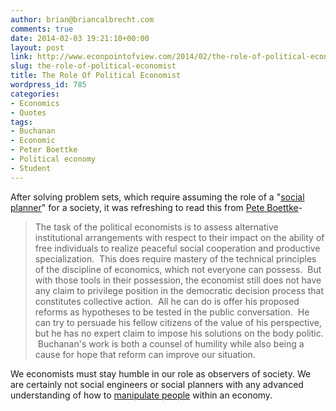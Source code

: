 ```yaml
---
author: brian@briancalbrecht.com
comments: true
date: 2014-02-03 19:21:10+00:00
layout: post
link: http://www.econpointofview.com/2014/02/the-role-of-political-economist/
slug: the-role-of-political-economist
title: The Role Of Political Economist
wordpress_id: 785
categories:
- Economics
- Quotes
tags:
- Buchanan
- Economic
- Peter Boettke
- Political economy
- Student
---
```


After solving problem sets, which require assuming the role of a "[social planner](http://en.wikipedia.org/wiki/Social_planner)" for a society, it was refreshing to read this from [Pete Boettke](http://www.coordinationproblem.org/2014/02/the-power-of-political-economy-as-a-framework-of-social-understanding.html)-


<blockquote>The task of the political economists is to assess alternative institutional arrangements with respect to their impact on the ability of free individuals to realize peaceful social cooperation and productive specialization.  This does require mastery of the technical principles of the discipline of economics, which not everyone can possess.  But with those tools in their possession, the economist still does not have any claim to privilege position in the democratic decision process that constitutes collective action.  All he can do is offer his proposed reforms as hypotheses to be tested in the public conversation.  He can try to persuade his fellow citizens of the value of his perspective, but he has no expert claim to impose his solutions on the body politic.  Buchanan's work is both a counsel of humility while also being a cause for hope that reform can improve our situation.</blockquote>


We economists must stay humble in our role as observers of society. We are certainly not social engineers or social planners with any advanced understanding of how to [manipulate people](http://wmbriggs.com/blog/?p=10224) within an economy.

